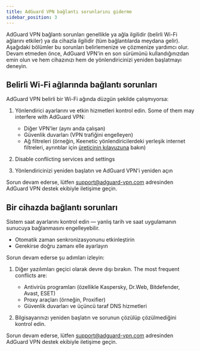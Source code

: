 ```yaml
---
title: AdGuard VPN bağlantı sorunlarını giderme
sidebar_position: 3
---
```


AdGuard VPN bağlantı sorunları genellikle ya ağla ilgilidir (belirli Wi-Fi ağlarını etkiler) ya da cihazla ilgilidir (tüm bağlantılarda meydana gelir). Aşağıdaki bölümler bu sorunları belirlemenize ve çözmenize yardımcı olur. Devam etmeden önce, AdGuard VPN'in en son sürümünü kullandığınızdan emin olun ve hem cihazınızı hem de yönlendiricinizi yeniden başlatmayı deneyin.

## Belirli Wi-Fi ağlarında bağlantı sorunları

AdGuard VPN belirli bir Wi-Fi ağında düzgün şekilde çalışmıyorsa:

1. Yönlendirici ayarlarını ve etkin hizmetleri kontrol edin. Some of them may interfere with AdGuard VPN:

    - Diğer VPN'ler (aynı anda çalışan)
    - Güvenlik duvarları (VPN trafiğini engelleyen)
    - Ağ filtreleri (örneğin, Keenetic yönlendiricilerdeki yerleşik internet filtreleri, ayrıntılar için [üreticinin kılavuzuna](https://help.keenetic.com/hc/en-us/articles/4415711575698-Content-filtering-and-ad-blocking-options) bakın)

2. Disable conflicting services and settings

3. Yönlendiricinizi yeniden başlatın ve AdGuard VPN'i yeniden açın

Sorun devam ederse, lütfen support@adguard-vpn.com adresinden AdGuard VPN destek ekibiyle iletişime geçin.

## Bir cihazda bağlantı sorunları

Sistem saat ayarlarını kontrol edin — yanlış tarih ve saat uygulamanın sunucuya bağlanmasını engelleyebilir.

- Otomatik zaman senkronizasyonunu etkinleştirin
- Gerekirse doğru zamanı elle ayarlayın

Sorun devam ederse şu adımları izleyin:

1. Diğer yazılımları geçici olarak devre dışı bırakın. The most frequent conflicts are:

    - Antivirüs programları (özellikle Kaspersky, Dr.Web, Bitdefender, Avast, ESET)
    - Proxy araçları (örneğin, Proxifier)
    - Güvenlik duvarları ve üçüncü taraf DNS hizmetleri

2. Bilgisayarınızı yeniden başlatın ve sorunun çözülüp çözülmediğini kontrol edin.

Sorun devam ederse, lütfen support@adguard-vpn.com adresinden AdGuard VPN destek ekibiyle iletişime geçin.
